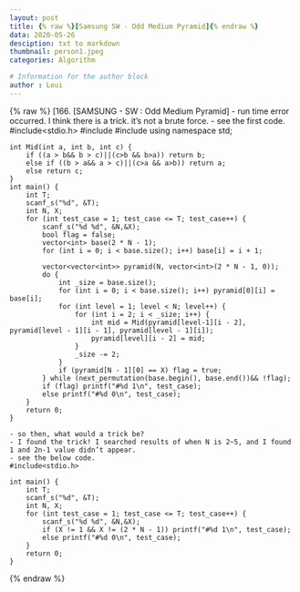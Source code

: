 ```yaml
---
layout: post
title: {% raw %}[Samsung SW - Odd Medium Pyramid]{% endraw %}
data: 2020-05-26
desciption: txt to markdown
thumbnail: person1.jpeg
categories: Algorithm

# Information for the author block
author : Loui
---
```


{% raw %}
	﻿[166. [SAMSUNG - SW : Odd Medium Pyramid]
	- run time error occurred. I think there is a trick. it’s not a brute force.
	- see the first code.
	#include<stdio.h>
	#include<vector>
	#include<algorithm>
	using namespace std;
	
	
	int Mid(int a, int b, int c) {
		if ((a > b&& b > c)||(c>b && b>a)) return b;
		else if ((b > a&& a > c)||(c>a && a>b)) return a;
		else return c;
	}
	int main() {
		int T;
		scanf_s("%d", &T);
		int N, X;
		for (int test_case = 1; test_case <= T; test_case++) {
			scanf_s("%d %d", &N,&X);
			bool flag = false;
			vector<int> base(2 * N - 1);
			for (int i = 0; i < base.size(); i++) base[i] = i + 1;
			
			vector<vector<int>> pyramid(N, vector<int>(2 * N - 1, 0));
			do {
				int _size = base.size();
				for (int i = 0; i < base.size(); i++) pyramid[0][i] = base[i];
				for (int level = 1; level < N; level++) {
					for (int i = 2; i < _size; i++) {
						int mid = Mid(pyramid[level-1][i - 2], pyramid[level - 1][i - 1], pyramid[level - 1][i]);
						pyramid[level][i - 2] = mid;
					}
					_size -= 2;
				}
				if (pyramid[N - 1][0] == X) flag = true;
			} while (next_permutation(base.begin(), base.end())&& !flag);
			if (flag) printf("#%d 1\n", test_case);
			else printf("#%d 0\n", test_case);
		}
		return 0;
	}
	
	- so then, what would a trick be?
	- I found the trick! I searched results of when N is 2~5, and I found 1 and 2n-1 value didn’t appear.
	- see the below code.
	#include<stdio.h>
	
	int main() {
		int T;
		scanf_s("%d", &T);
		int N, X;
		for (int test_case = 1; test_case <= T; test_case++) {
			scanf_s("%d %d", &N,&X);
			if (X != 1 && X != (2 * N - 1)) printf("#%d 1\n", test_case);
			else printf("#%d 0\n", test_case);
		}
		return 0;
	}
	
{% endraw %}
